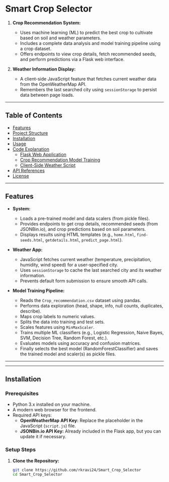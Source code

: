 # Smart Crop Selector 


1. **Crop Recommendation System:**  
   - Uses machine learning (ML) to predict the best crop to cultivate based on soil and weather parameters.
   - Includes a complete data analysis and model training pipeline using a crop dataset.
   - Offers endpoints to view crop details, fetch recommended seeds, and perform predictions via a Flask web interface.

2. **Weather Information Display:**  
   - A client-side JavaScript feature that fetches current weather data from the OpenWeatherMap API.
   - Remembers the last searched city using `sessionStorage` to persist data between page loads.

---

## Table of Contents
- [Features](#features)
- [Project Structure](#project-structure)
- [Installation](#installation)
- [Usage](#usage)
- [Code Explanation](#code-explanation)
  - [Flask Web Application](#flask-web-application)
  - [Crop Recommendation Model Training](#crop-recommendation-model-training)
  - [Client-Side Weather Script](#client-side-weather-script)
- [API References](#api-references)
- [License](#license)

---

## Features
- **System:**  
  - Loads a pre-trained model and data scalers (from pickle files).
  - Provides endpoints to get crop details, recommended seeds (from JSONBin.io), and crop predictions based on soil parameters.
  - Displays results using HTML templates (e.g., `home.html`, `find-seeds.html`, `getdetails.html`, `predict_page.html`).

- **Weather App:**  
  - JavaScript fetches current weather (temperature, precipitation, humidity, wind speed) for a user-specified city.
  - Uses `sessionStorage` to cache the last searched city and its weather information.
  - Prevents default form submission to ensure smooth API calls.

- **Model Training Pipeline:**  
  - Reads the `Crop_recommendation.csv` dataset using pandas.
  - Performs data exploration (head, shape, info, null counts, duplicates, describe).
  - Maps crop labels to numeric values.
  - Splits the data into training and test sets.
  - Scales features using `MinMaxScaler`.
  - Trains multiple ML classifiers (e.g., Logistic Regression, Naive Bayes, SVM, Decision Tree, Random Forest, etc.).
  - Evaluates models using accuracy and confusion matrices.
  - Finally selects the best model (RandomForestClassifier) and saves the trained model and scaler(s) as pickle files.

---




---

## Installation


### Prerequisites
- Python 3.x installed on your machine.
- A modern web browser for the frontend.
- Required API keys:
  - **OpenWeatherMap API Key:** Replace the placeholder in the JavaScript (`script.js`) file.
  - **JSONBin.io API Key:** Already included in the Flask app, but you can update it if necessary.

### Setup Steps
1. **Clone the Repository:**
   ```bash
   git clone https://github.com/rkravi24/Smart_Crop_Selector
   cd Smart_Crop_Selector
